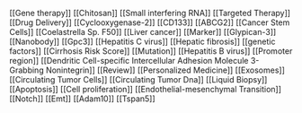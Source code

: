 [[Gene therapy]]
[[Chitosan]]
[[Small interfering RNA]]
[[Targeted Therapy]]
[[Drug Delivery]]
[[Cyclooxygenase-2]]
[[CD133]]
[[ABCG2]]
[[Cancer Stem Cells]]
[[Coelastrella Sp. F50]]
[[Liver cancer]]
[[Marker]]
[[Glypican-3]]
[[Nanobody]]
[[Gpc3]]
[[Hepatitis C virus]]
[[Hepatic fibrosis]]
[[genetic factors]]
[[Cirrhosis Risk Score]]
[[Mutation]]
[[Hepatitis B virus]]
[[Promoter region]]
[[Dendritic Cell-specific Intercellular Adhesion Molecule 3-Grabbing Nonintegrin]]
[[Review]]
[[Personalized Medicine]]
[[Exosomes]]
[[Circulating Tumor Cells]]
[[Circulating Tumor Dna]]
[[Liquid Biopsy]]
[[Apoptosis]]
[[Cell proliferation]]
[[Endothelial-mesenchymal Transition]]
[[Notch]]
[[Emt]]
[[Adam10]]
[[Tspan5]]
